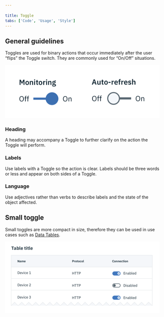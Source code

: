 ```yaml
---

title: Toggle
tabs: ['Code', 'Usage', 'Style']
---
```


## General guidelines

Toggles are used for binary actions that occur immediately after the user “flips” the Toggle switch. They are commonly used for “On/Off” situations.

<div class="image-component">
    <img src="images/toggle-usage-1.png" alt="Toggle example" />
</div>

### Heading

A heading may accompany a Toggle to further clarify on the action the Toggle will perform.

### Labels

Use labels with a Toggle so the action is clear. Labels should be three words or less and appear on both sides of a Toggle.

### Language

Use adjectives rather than verbs to describe labels and the state of the object affected.

## Small toggle

Small toggles are more compact in size, therefore they can be used in use cases such as [Data Tables](/components/data-table/code).

![small toggle in a data table](images/toggle-usage-2.png)
